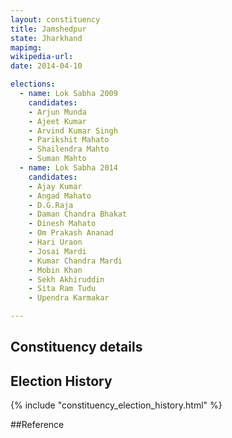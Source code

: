 ```yaml
---
layout: constituency
title: Jamshedpur
state: Jharkhand
mapimg: 
wikipedia-url: 
date: 2014-04-10

elections: 
  - name: Lok Sabha 2009
    candidates: 
    - Arjun Munda 
    - Ajeet Kumar 
    - Arvind Kumar Singh 
    - Parikshit Mahato 
    - Shailendra Mahto 
    - Suman Mahto  
  - name: Lok Sabha 2014
    candidates: 
    - Ajay Kumar 
    - Angad Mahato 
    - D.G.Raja 
    - Daman Chandra Bhakat 
    - Dinesh Mahato 
    - Om Prakash Ananad 
    - Hari Uraon 
    - Josai Mardi 
    - Kumar Chandra Mardi 
    - Mobin Khan 
    - Sekh Akhiruddin 
    - Sita Ram Tudu 
    - Upendra Karmakar  

---
```


## Constituency details


## Election History
{% include "constituency_election_history.html" %}

##Reference
